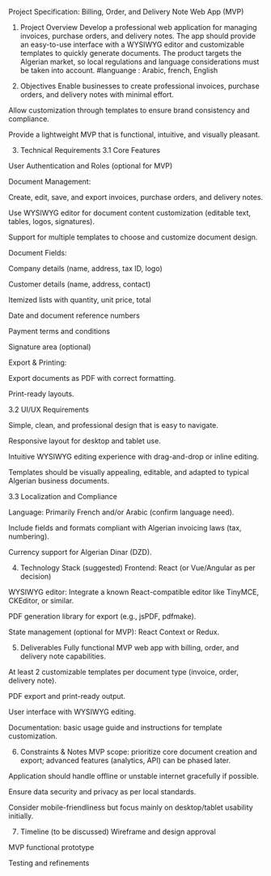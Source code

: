 Project Specification: Billing, Order, and Delivery Note Web App (MVP)
1. Project Overview
Develop a professional web application for managing invoices, purchase orders, and delivery notes. The app should provide an easy-to-use interface with a WYSIWYG editor and customizable templates to quickly generate documents. The product targets the Algerian market, so local regulations and language considerations must be taken into account.
#languange : Arabic, french, English

2. Objectives
Enable businesses to create professional invoices, purchase orders, and delivery notes with minimal effort.

Allow customization through templates to ensure brand consistency and compliance.

Provide a lightweight MVP that is functional, intuitive, and visually pleasant.

3. Technical Requirements
3.1 Core Features

User Authentication and Roles (optional for MVP)

Document Management:

Create, edit, save, and export invoices, purchase orders, and delivery notes.

Use WYSIWYG editor for document content customization (editable text, tables, logos, signatures).

Support for multiple templates to choose and customize document design.

Document Fields:

Company details (name, address, tax ID, logo)

Customer details (name, address, contact)

Itemized lists with quantity, unit price, total

Date and document reference numbers

Payment terms and conditions

Signature area (optional)

Export & Printing:

Export documents as PDF with correct formatting.

Print-ready layouts.

3.2 UI/UX Requirements

Simple, clean, and professional design that is easy to navigate.

Responsive layout for desktop and tablet use.

Intuitive WYSIWYG editing experience with drag-and-drop or inline editing.

Templates should be visually appealing, editable, and adapted to typical Algerian business documents.

3.3 Localization and Compliance

Language: Primarily French and/or Arabic (confirm language need).

Include fields and formats compliant with Algerian invoicing laws (tax, numbering).

Currency support for Algerian Dinar (DZD).

4. Technology Stack (suggested)
Frontend: React (or Vue/Angular as per decision)

WYSIWYG editor: Integrate a known React-compatible editor like TinyMCE, CKEditor, or similar.

PDF generation library for export (e.g., jsPDF, pdfmake).

State management (optional for MVP): React Context or Redux.

5. Deliverables
Fully functional MVP web app with billing, order, and delivery note capabilities.

At least 2 customizable templates per document type (invoice, order, delivery note).

PDF export and print-ready output.

User interface with WYSIWYG editing.

Documentation: basic usage guide and instructions for template customization.

6. Constraints & Notes
MVP scope: prioritize core document creation and export; advanced features (analytics, API) can be phased later.

Application should handle offline or unstable internet gracefully if possible.

Ensure data security and privacy as per local standards.

Consider mobile-friendliness but focus mainly on desktop/tablet usability initially.

7. Timeline (to be discussed)
Wireframe and design approval

MVP functional prototype

Testing and refinements

